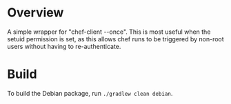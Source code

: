 # Overview
A simple wrapper for "chef-client --once".
This is most useful when the setuid permission is set, as this allows chef runs to
be triggered by non-root users without having to re-authenticate.

# Build

To build the Debian package, run `./gradlew clean debian`.
